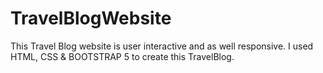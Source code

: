 # TravelBlogWebsite
This Travel Blog website is user interactive and as well responsive. I used HTML, CSS &amp; BOOTSTRAP 5 to create this TravelBlog.
